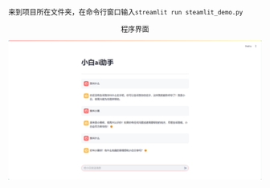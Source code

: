 来到项目所在文件夹，在命令行窗口输入`streamlit run steamlit_demo.py`

<div align="center">程序界面</div>

![img.png](img.png)